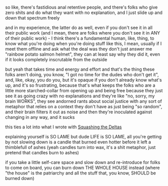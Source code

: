 so like, there's fastidious anal retentive people, and there's folks who give zero shits and do what they want with no explanation, and I just slide up and down that spectrum freely

and in my experience, the latter do as well, even if you don't see it in all their public work (and I mean, there are folks where you don't see it in ANY of their public work) - I think there's a fundamental human, like, thing, to know what you're doing when you're doing stuff like this, I mean, usually if I meet them offline and ask what the deal was they don't just answer me "rainbow potato salmon helmet", they can at least say why they did it, even if it looks completely inscrutable from the outside

but yeah that takes time and energy and effort and that's the thing these folks aren't doing, you know, "I got no time for the dudes who don't get it", and, like, okay, you do you, but it's opaque if you don't already know what's up, and it's so frustrating, because that's what keeps the folks who are a little more starched-collar from opening up and being free because they just see it as going crazy with no explanations and they're like "no, sorry, my brain WORKS", they see andorned rants about social justice with any sort of metaphor that relies on a context they don't have as just being "so random", and their brain filters it out as noise and then they're inoculated against changing in any way, and it sucks

this ties a lot into what I wrote with [Squashing the Deltas][]

[Squashing the Deltas]: 7aa7bddd-8a06-4402-90b8-0e4026db67fa.md

explaining yourself is SO LAME but dude LIFE is SO LAME, all you're getting by not slowing down is a candle that burned even hotter before it left a thimblefull of ashes (yeah candles turn into wax, it's a shit metaphor, just pretend that candles burn to ashes)

if you take a little self-care space and slow down and re-introduce for folks to come on board, you can burn down THE WHOLE HOUSE instead (where "the house" is the patriarchy and all the stuff that, you know, SHOULD be burned down)
